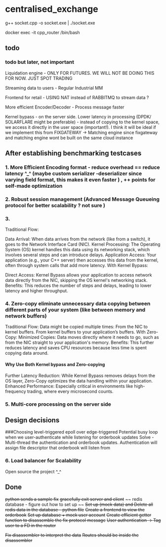 # centralised_exchange
g++ socket.cpp -o socket.exe | ./socket.exe

docker exec -it cpp_router /bin/bash

## todo



### todo but later, not important

Liquidation engine - ONLY FOR FUTURES. WE WILL NOT BE DOING THIS FOR NOW. JUST SPOT TRADING

Streaming data to users - Regular Industrial MM

Frontend for retail - USING NAT instead of RABBITMQ to stream data ?

More efficient Encoder/Decoder - Process message faster

Kernel bypass - on the server side. Lower latency in processing (DPDK/ SOLARFLARE might be preferable) - instead of copying to the kernel space, we access it directly in the user space (important!). I think it will be ideal if we implement this from FIXGATEWAY -> Matching engine since fixgateway and matching engine wont be built on the same cloud instance

## After establishing benchmarking testcases

### 1. More Efficient Encoding format - reduce overhead == reduce latency ^_^ (maybe custom serializer -deserializer since varying field format, this makes it even faster ) , ++ points for self-made optimization

### 2. Robust session management (Advanced Message Queueing protocol for better scalability ? not sure )

### 3. 
Traditional Flow:


Data Arrival: When data arrives from the network (like from a switch), it goes to the Network Interface Card (NIC).
Kernel Processing: The Operating System (OS) kernel handles this data using its networking stack, which involves several steps and can introduce delays.
Application Access: Your application (e.g., your C++ server) then accesses this data from the kernel, often through system calls that add more latency.
With Kernel Bypass:

Direct Access: Kernel Bypass allows your application to access network data directly from the NIC, skipping the OS kernel's networking stack.
Benefits: This reduces the number of steps and delays, leading to lower latency and higher throughput.

### 4. Zero-copy eliminate unnecessary data copying between different parts of your system (like between memory and network buffers)
Traditional Flow: Data might be copied multiple times:
From the NIC to kernel buffers.
From kernel buffers to your application’s buffers.
With Zero-Copy:
Minimized Copies: Data moves directly where it needs to go, such as from the NIC straight to your application's memory.
Benefits: This further reduces latency and saves CPU resources because less time is spent copying data around.

#### Why Use Both Kernel bypass and Zero-copying
Further Latency Reduction: While Kernel Bypass removes delays from the OS layer, Zero-Copy optimizes the data handling within your application.
Enhanced Performance: Especially critical in environments like high-frequency trading, where every microsecond counts.

### 5. Multi-core processing on the server side

## Design decisions

###Choosing level-triggered epoll over edge-triggered 
Potential busy loop when we user-authenticate while listening for orderbook updates
Solve - Multi-thread the authentication and orderbook updates. Authentication will assign file descriptor that orderbook will listen from


### 6. Load balancer for Scalability

Open source the project ^_^



## Done
~~python sends a sample fix~~
~~gracefully exit server and client~~
~~ redis database - figure out how to set up ~~
~~Set up (mock data) and Delete all redis data in the database - python file~~
~~Create a frontend to view the orderbook~~
~~Set up database + mock user account~~
~~Create efficient getter function to disassemble the fix protocol message~~
~~User authentication ->  Tag user to a FD in the router~~

~~Fix disassembler to interpret the data~~
~~Routes should be inside the disassembler~~
